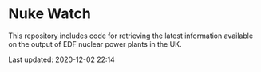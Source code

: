 # Nuke Watch

This repository includes code for retrieving the latest information available on the output of EDF nuclear power plants in the UK.

Last updated: 2020-12-02 22:14